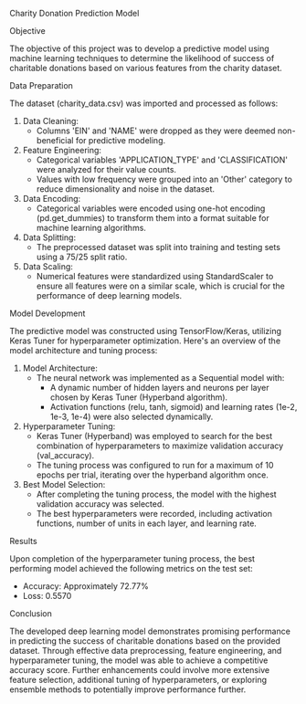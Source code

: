 Charity Donation Prediction Model



Objective

The objective of this project was to develop a predictive model using machine learning techniques to determine the likelihood of success of charitable donations based on various features from the charity dataset.




Data Preparation

The dataset (charity_data.csv) was imported and processed as follows:
1. Data Cleaning:
    * Columns 'EIN' and 'NAME' were dropped as they were deemed non-beneficial for predictive modeling.
2. Feature Engineering:
    * Categorical variables 'APPLICATION_TYPE' and 'CLASSIFICATION' were analyzed for their value counts.
    * Values with low frequency were grouped into an 'Other' category to reduce dimensionality and noise in the dataset.
3. Data Encoding:
    * Categorical variables were encoded using one-hot encoding (pd.get_dummies) to transform them into a format suitable for machine learning algorithms.
4. Data Splitting:
    * The preprocessed dataset was split into training and testing sets using a 75/25 split ratio.
5. Data Scaling:
    * Numerical features were standardized using StandardScaler to ensure all features were on a similar scale, which is crucial for the performance of deep learning models.
  


      
Model Development

The predictive model was constructed using TensorFlow/Keras, utilizing Keras Tuner for hyperparameter optimization. Here's an overview of the model architecture and tuning process:
1. Model Architecture:
    * The neural network was implemented as a Sequential model with:
        * A dynamic number of hidden layers and neurons per layer chosen by Keras Tuner (Hyperband algorithm).
        * Activation functions (relu, tanh, sigmoid) and learning rates (1e-2, 1e-3, 1e-4) were also selected dynamically.
2. Hyperparameter Tuning:
    * Keras Tuner (Hyperband) was employed to search for the best combination of hyperparameters to maximize validation accuracy (val_accuracy).
    * The tuning process was configured to run for a maximum of 10 epochs per trial, iterating over the hyperband algorithm once.
3. Best Model Selection:
    * After completing the tuning process, the model with the highest validation accuracy was selected.
    * The best hyperparameters were recorded, including activation functions, number of units in each layer, and learning rate.


  
      
Results

Upon completion of the hyperparameter tuning process, the best performing model achieved the following metrics on the test set:
* Accuracy: Approximately 72.77%
* Loss: 0.5570


  
Conclusion

The developed deep learning model demonstrates promising performance in predicting the success of charitable donations based on the provided dataset. Through effective data preprocessing, feature engineering, and hyperparameter tuning, the model was able to achieve a competitive accuracy score. Further enhancements could involve more extensive feature selection, additional tuning of hyperparameters, or exploring ensemble methods to potentially improve performance further.
 
